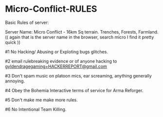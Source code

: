 # Micro-Conflict-RULES
Basic Rules of server:

Server Name: Micro Conflict - 16km Sq terrain.  Trenches, Forests, Farmland.
(( again that is the server name in the browser, search micro I find it pretty quick ))

#1   No Hacking/ Abusing or Exploting bugs glitches.

#2   email rulebreaking evidence or of anyone hacking to gyldendragegaming+HACKERREPORT@gmail.com

#3   Don't spam music on platoon mics, ear screaming, anything generally annoying.

#4   Obey the Bohemia Interactive terms of service for Arma Reforger.

#5   Don't make me make more rules.

#6   No Intentional Team Killing.
